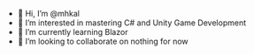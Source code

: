 - 👋 Hi, I’m @mhkal
- 👀 I’m interested in mastering C# and Unity Game Development
- 🌱 I’m currently learning Blazor
- 💞️ I’m looking to collaborate on nothing for now

<!---
mhkal/mhkal is a ✨ special ✨ repository because its `README.md` (this file) appears on your GitHub profile.
You can click the Preview link to take a look at your changes.
--->
